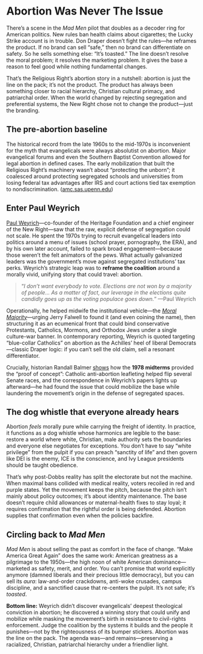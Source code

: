 # Abortion Was Never The Issue

There’s a scene in the *Mad Men* pilot that doubles as a decoder ring for American politics. New rules ban health claims about cigarettes; the Lucky Strike account is in trouble. Don Draper doesn’t fight the rules—he reframes the product. If no brand can sell “safe,” then no brand can differentiate on safety. So he sells something else: “It’s toasted.” The line doesn’t resolve the moral problem; it resolves the marketing problem. It gives the base a reason to feel good while nothing fundamental changes.

That’s the Religious Right’s abortion story in a nutshell: abortion is just the line on the pack; it’s not the product. The product has always been something closer to racial hierarchy, Christian cultural primacy, and patriarchal order. When the world changed by rejecting segregation and preferential systems, the New Right chose not to change the product—just the branding.

## The pre-abortion baseline

The historical record from the late 1960s to the mid-1970s is inconvenient for the myth that evangelicals were always absolutist on abortion. Major evangelical forums and even the Southern Baptist Convention allowed for legal abortion in defined cases. The early mobilization that built the Religious Right’s machinery wasn’t about “protecting the unborn”; it coalesced around protecting segregated schools and universities from losing federal tax advantages after IRS and court actions tied tax exemption to nondiscrimination. ([amc.sas.upenn.edu][1])

## Enter Paul Weyrich

[Paul Weyrich][2]—co-founder of the Heritage Foundation and a chief engineer of the New Right—saw that the raw, explicit defense of segregation could not scale. He spent the 1970s trying to recruit evangelical leaders into politics around a menu of issues (school prayer, pornography, the ERA), and by his own later account, failed to spark broad engagement—because those weren’t the felt animators of the pews. What actually galvanized leaders was the government’s move against segregated institutions’ tax perks. Weyrich’s strategic leap was to **reframe the coalition** around a morally vivid, unifying story that could travel: abortion.

> “*I don’t want everybody to vote. Elections are not won by a majority of people… As a matter of fact, our leverage in the elections quite candidly goes up as the voting populace goes down.*” —Paul Weyrich

Operationally, he helped midwife the institutional vehicle—the *[Moral Majority][3]*—urging Jerry Falwell to found it (and even coining the name), then structuring it as an ecumenical front that could bind conservative Protestants, Catholics, Mormons, and Orthodox Jews under a single culture-war banner. In contemporary reporting, Weyrich is quoted targeting “blue-collar Catholics” on abortion as the Achilles’ heel of liberal Democrats—classic Draper logic: if you can’t sell the old claim, sell a resonant differentiator.

Crucially, historian Randall Balmer [shows][1] how the **1978 midterms** provided the “proof of concept”: Catholic anti-abortion leafleting helped flip several Senate races, and the correspondence in Weyrich’s papers lights up afterward—he had found the issue that could mobilize the base while laundering the movement’s origin in the defense of segregated spaces.

## The dog whistle that everyone already hears

Abortion *feels* morally pure while carrying the freight of identity. In practice, it functions as a dog whistle whose harmonics are legible to the base: restore a world where white, Christian, male authority sets the boundaries and everyone else negotiates for exceptions. You don’t have to say “white privilege” from the pulpit if you can preach “sanctity of life” and then govern like DEI is the enemy, ICE is the conscience, and Ivy League presidents should be taught obedience.

That’s why post-Dobbs reality has split the electorate but not the machine. When maximal bans collided with medical reality, voters recoiled in red and purple states. Yet the movement keeps the pitch, because the pitch isn’t mainly about policy outcomes; it’s about identity maintenance. The base doesn’t require child allowances or maternal-health fixes to stay loyal; it requires confirmation that the rightful order is being defended. Abortion supplies that confirmation even when the policies backfire.

## Circling back to *Mad Men*

*Mad Men* is about selling the past as comfort in the face of change. “Make America Great Again” does the same work: American greatness as a pilgrimage to the 1950s—the high noon of white American dominance—marketed as safety, merit, and order. You can’t promise that world explicitly anymore (damned liberals and their precious little democracy), but you can sell its *aura*: law-and-order crackdowns, anti-woke crusades, campus discipline, and a sanctified cause that re-centers the pulpit. It’s not safe; it’s *toasted*.

**Bottom line:** Weyrich didn’t discover evangelicals’ deepest theological conviction in abortion; he discovered a winning story that could unify and mobilize while masking the movement’s birth in resistance to civil-rights enforcement. Judge the coalition by the systems it builds and the people it punishes—not by the righteousness of its bumper stickers. Abortion was the line on the pack. The agenda was—and remains—preserving a racialized, Christian, patriarchal hierarchy under a friendlier light.

[1]: https://amc.sas.upenn.edu/sites/default/files/Balmer%20-%20Historian%27s%20Pickaxe.pdf?utm_source=chatgpt.com "Balmer - Historian's Pickaxe.pdf"
[2]: https://en.wikipedia.org/wiki/Paul_Weyrich?utm_source=chatgpt.com "Paul Weyrich"
[3]: https://en.wikipedia.org/wiki/Moral_Majority?utm_source=chatgpt.com "Moral Majority"
